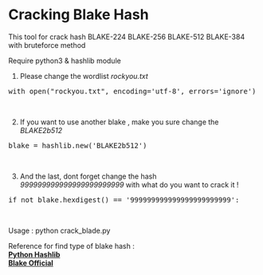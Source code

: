 # Cracking Blake Hash

This tool for crack hash BLAKE-224 BLAKE-256 BLAKE-512 BLAKE-384 with bruteforce method

Require python3 & hashlib module</br>
1. Please change the wordlist <i>rockyou.txt</i>
<pre>
with open("rockyou.txt", encoding='utf-8', errors='ignore') as infile:
</pre></br>
2. If you want to use another blake , make you sure change the <i>BLAKE2b512</i></br>
<pre>
blake = hashlib.new('BLAKE2b512')
</pre></br>
3. And the last, dont forget change the hash <i>999999999999999999999999</i> with what do you want to crack it ! </br>
<pre>
if not blake.hexdigest() == '999999999999999999999999':
</pre></br>

Usage : python crack_blade.py</br>

Reference for find type of blake hash : </br>
[**Python Hashlib**](https://docs.python.org/3/library/hashlib.html)<br>
[**Blake Official**](https://github.com/BLAKE2/BLAKE2)

